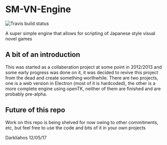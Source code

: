 # SM-VN-Engine 
![Travis build status](https://travis-ci.org/Mostly-Horrific/Visual-Novel-Engine.svg?branch=master)

A super simple engine that allows for scripting of Japanese style visual novel games

## A bit of an introduction

This was started as a collaberation project at some point in 2012/2013 and some early progress was done on it, it was decided to revive this project from the dead and create something worthwhile. There are two projects, one is a web version in Electron (most of it is hardcoded), the other is a more complete engine using openTK, neither of them are finished and are probably pre-alpha. 

## Future of this repo
Work on this repo is being shelved for now owing to other commitments, etc, but feel free to use the code and bits of it in your own projects

Darkliahos
12/05/17

